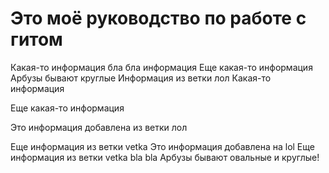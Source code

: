 # Это моё руководство по работе с гитом
Какая-то информация бла бла
информация
Еще какая-то информация Арбузы бывают круглые
Информация из ветки лол
Какая-то информация

Еще какая-то информация

Это информация добавлена из ветки лол

Еще информация из ветки vetka
Это информация добавлена на lol
Еще информация из ветки vetka bla bla
Арбузы бывают овальные и круглые!